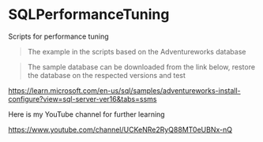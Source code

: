 # SQLPerformanceTuning
Scripts for performance tuning

> The example in the scripts based on the Adventureworks database

> The sample database can be downloaded from the link below, restore the database on the respected versions and test 

https://learn.microsoft.com/en-us/sql/samples/adventureworks-install-configure?view=sql-server-ver16&tabs=ssms

Here is my YouTube channel for further learning 

https://www.youtube.com/channel/UCKeNRe2RyQ88MT0eUBNx-nQ
